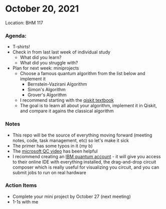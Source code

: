 # October 20, 2021
Location: BHM 117

### Agenda:
- T-shirts!
- Check in from last last week of individual study
  - What did you learn?
  - What did you struggle with?
- Plan for next week: miniprojects
  - Choose a famous quantum algorithm from the list below and implement it
    - Bernstein-Vazirani Algorithm
    - Simon's Algorithm
    - Grover's Algorithm
  - I recommend starting with the [qiskit textbook](https://qiskit.org/textbook/preface.html)
  - The goal is to learn all about your algorithm, implement it in Qiskit, and compare it agains the classical algorithm
  
### Notes
- This repo will be the source of everything moving forward (meeting notes, code, task management, etc) so let's make it sick
- The primer has some typos in it (my b)
- The [microsoft QC video](https://www.microsoft.com/en-us/research/video/quantum-computing-computer-scientists/) has been helpful
- I recommend creating an [IBM quantum account](https://quantum-computing.ibm.com/) - it will give you access to their online IDE with everything installed, the drag-and-drop circuit composer which is really useful for visualizing you circuit, and you can submit jobs to run on real hardware

### Action Items
- Complete your mini project by October 27 (next meeting)
- 1-1s with me



